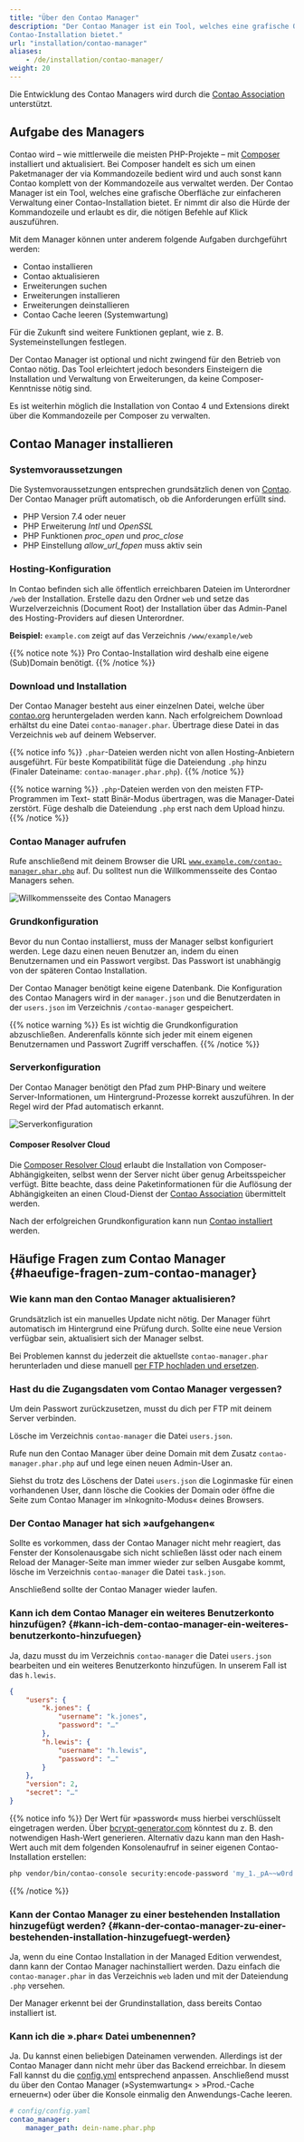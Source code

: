 ```yaml
---
title: "Über den Contao Manager"
description: "Der Contao Manager ist ein Tool, welches eine grafische Oberfläche zur einfachen Verwaltung einer 
Contao-Installation bietet."
url: "installation/contao-manager"
aliases:
    - /de/installation/contao-manager/
weight: 20
---
```


Die Entwicklung des Contao Managers wird durch die [Contao Association](https://association.contao.org/) unterstützt.

## Aufgabe des Managers

Contao wird – wie mittlerweile die meisten PHP-Projekte – mit [Composer](https://getcomposer.org) installiert und
aktualisiert. Bei Composer handelt es sich um einen Paketmanager der via Kommandozeile bedient wird und auch sonst kann
Contao komplett von der Kommandozeile aus verwaltet werden.
Der Contao Manager ist ein Tool, welches eine grafische Oberfläche zur einfacheren Verwaltung einer Contao-Installation 
bietet. Er nimmt dir also die Hürde der Kommandozeile und erlaubt es dir, die nötigen Befehle auf Klick auszuführen.

Mit dem Manager können unter anderem folgende Aufgaben durchgeführt werden:

- Contao installieren
- Contao aktualisieren
- Erweiterungen suchen
- Erweiterungen installieren
- Erweiterungen deinstallieren
- Contao Cache leeren (Systemwartung)

Für die Zukunft sind weitere Funktionen geplant, wie z. B. Systemeinstellungen festlegen.

Der Contao Manager ist optional und nicht zwingend für den Betrieb von Contao nötig. Das Tool erleichtert jedoch 
besonders Einsteigern die Installation und Verwaltung von Erweiterungen, da keine Composer-Kenntnisse nötig sind.

Es ist weiterhin möglich die Installation von Contao 4 und Extensions direkt über die Kommandozeile per Composer zu 
verwalten.


## Contao Manager installieren


### Systemvoraussetzungen

Die Systemvoraussetzungen entsprechen grundsätzlich denen von [Contao](../../installation/systemvoraussetzungen). Der 
Contao Manager prüft automatisch, ob die Anforderungen erfüllt sind.

- PHP Version 7.4 oder neuer
- PHP Erweiterung *Intl* und *OpenSSL*
- PHP Funktionen *proc_open* und *proc_close*
- PHP Einstellung *allow_url_fopen* muss aktiv sein


### Hosting-Konfiguration

In Contao befinden sich alle öffentlich erreichbaren Dateien im Unterordner <code>/web</code> der Installation. Erstelle 
dazu den Ordner <code>web</code> und setze das Wurzelverzeichnis (Document Root) der Installation über das Admin-Panel 
des Hosting-Providers auf diesen Unterordner.

**Beispiel:** <code>example.com</code> zeigt auf das Verzeichnis <code>/www/example/web</code>

{{% notice note %}}
Pro Contao-Installation wird deshalb eine eigene (Sub)Domain benötigt.
{{% /notice %}}


### Download und Installation

Der Contao Manager besteht aus einer einzelnen Datei, welche über [contao.org](https://contao.org/de/download.html) 
heruntergeladen werden kann. Nach erfolgreichem Download erhältst du eine Datei <code>contao-manager.phar</code>. 
Übertrage diese Datei in das Verzeichnis <code>web</code> auf deinem Webserver.

{{% notice info %}}
<code>.phar</code>-Dateien werden nicht von allen Hosting-Anbietern ausgeführt. Für beste Kompatibilität füge die 
Dateiendung <code>.php</code> hinzu (Finaler Dateiname: <code>contao-manager.phar.php</code>).
{{% /notice %}}

{{% notice warning %}}
<code>.php</code>-Dateien werden von den meisten FTP-Programmen im Text- statt Binär-Modus übertragen, was die 
Manager-Datei zerstört. Füge deshalb die Dateiendung <code>.php</code> erst nach dem Upload hinzu.
{{% /notice %}}


### Contao Manager aufrufen

Rufe anschließend mit deinem Browser die URL <code>www.example.com/contao-manager.phar.php</code> auf. Du solltest nun 
die Willkommensseite des Contao Managers sehen.

![Willkommensseite des Contao Managers](/de/installation/images/de/willkommensseite-des-contao-managers.png?classes=shadow)


### Grundkonfiguration

Bevor du nun Contao installierst, muss der Manager selbst konfiguriert werden. Lege dazu einen neuen Benutzer an, indem 
du einen Benutzernamen und ein Passwort vergibst. Das Passwort ist unabhängig von der späteren Contao Installation.

Der Contao Manager benötigt keine eigene Datenbank. Die Konfiguration des Contao Managers wird in der 
<code>manager.json</code> und die Benutzerdaten in der <code>users.json</code> im Verzeichnis 
<code>/contao-manager</code> gespeichert.

{{% notice warning %}}
Es ist wichtig die Grundkonfiguration abzuschließen. Anderenfalls könnte sich jeder mit einem eigenen Benutzernamen und Passwort Zugriff verschaffen.
{{% /notice %}}


### Serverkonfiguration

Der Contao Manager benötigt den Pfad zum PHP-Binary und weitere Server-Informationen, um Hintergrund-Prozesse korrekt 
auszuführen. In der Regel wird der Pfad automatisch erkannt.

![Serverkonfiguration](/de/installation/images/de/serverkonfiguration.png?classes=shadow)


#### Composer Resolver Cloud

Die [Composer Resolver Cloud](https://composer-resolver.cloud/) erlaubt die Installation von Composer-Abhängigkeiten, 
selbst wenn der Server nicht über genug Arbeitsspeicher verfügt. Bitte beachte, dass deine Paketinformationen für die 
Auflösung der Abhängigkeiten an einen Cloud-Dienst der [Contao Association](https://association.contao.org/) 
übermittelt werden.


Nach der erfolgreichen Grundkonfiguration kann nun 
[Contao installiert](../contao-installieren/#contao-mit-dem-contao-manager-installieren) werden.


## Häufige Fragen zum Contao Manager {#haeufige-fragen-zum-contao-manager}


### Wie kann man den Contao Manager aktualisieren?

Grundsätzlich ist ein manuelles Update nicht nötig. Der Manager führt automatisch im Hintergrund eine Prüfung durch. 
Sollte eine neue Version verfügbar sein, aktualisiert sich der Manager selbst.

Bei Problemen kannst du jederzeit die aktuellste <code>contao-manager.phar</code> herunterladen und diese manuell 
[per FTP hochladen und ersetzen](#download-und-installation).


### Hast du die Zugangsdaten vom Contao Manager vergessen?

Um dein Passwort zurückzusetzen, musst du dich per FTP mit deinem Server verbinden.

Lösche im Verzeichnis <code>contao-manager</code> die Datei <code>users.json</code>.

Rufe nun den Contao Manager über deine Domain mit dem Zusatz <code>contao-manager.phar.php</code> auf und lege einen 
neuen Admin-User an.

Siehst du trotz des Löschens der Datei <code>users.json</code> die Loginmaske für einen vorhandenen User, dann lösche die
Cookies der Domain oder öffne die Seite zum Contao Manager im »Inkognito-Modus« deines Browsers.


### Der Contao Manager hat sich »aufgehangen«

Sollte es vorkommen, dass der Contao Manager nicht mehr reagiert, das Fenster der Konsolenausgabe sich nicht schließen lässt
oder nach einem Reload der Manager-Seite man immer wieder zur selben Ausgabe kommt, lösche im Verzeichnis <code>contao-manager</code>
die Datei <code>task.json</code>.

Anschließend sollte der Contao Manager wieder laufen.


### Kann ich dem Contao Manager ein weiteres Benutzerkonto hinzufügen? {#kann-ich-dem-contao-manager-ein-weiteres-benutzerkonto-hinzufuegen}

Ja, dazu musst du im Verzeichnis <code>contao-manager</code> die Datei <code>users.json</code> bearbeiten und ein 
weiteres Benutzerkonto hinzufügen. In unserem Fall ist das <code>h.lewis</code>.

```json
{
    "users": {
        "k.jones": {
            "username": "k.jones",
            "password": "…"
        },
        "h.lewis": {
            "username": "h.lewis",
            "password": "…"
        }
    },
    "version": 2,
    "secret": "…"
}

```

{{% notice info %}}
Der Wert für »password« muss hierbei verschlüsselt eingetragen werden. Über [bcrypt-generator.com](https://bcrypt-generator.com/)
könntest du z. B. den notwendigen Hash-Wert generieren. Alternativ dazu kann man den Hash-Wert auch mit dem folgenden Konsolenaufruf
in seiner eigenen Contao-Installation erstellen:

```bash
php vendor/bin/contao-console security:encode-password 'my_1._pA~~w0rd'
```
{{% /notice %}}


### Kann der Contao Manager zu einer bestehenden Installation hinzugefügt werden? {#kann-der-contao-manager-zu-einer-bestehenden-installation-hinzugefuegt-werden}
    
Ja, wenn du eine Contao Installation in der Managed Edition verwendest, dann kann der Contao Manager nachinstalliert 
werden. Dazu einfach die <code>contao-manager.phar</code> in das Verzeichnis <code>web</code> laden und mit der 
Dateiendung <code>.php</code> versehen.

Der Manager erkennt bei der Grundinstallation, dass bereits Contao installiert ist.


### Kann ich die ».phar« Datei umbenennen?
Ja. Du kannst einen beliebigen Dateinamen verwenden. Allerdings ist der Contao Manager dann nicht mehr über das Backend erreichbar.
In diesem Fall kannst du die [config.yml](/de/system/einstellungen/#config-yml) entsprechend anpassen. Anschließend musst du über den 
Contao Manager (»Systemwartung« > »Prod.-Cache erneuern«) oder über die Konsole einmalig den Anwendungs-Cache leeren.

```yml
# config/config.yaml
contao_manager:
    manager_path: dein-name.phar.php
```

